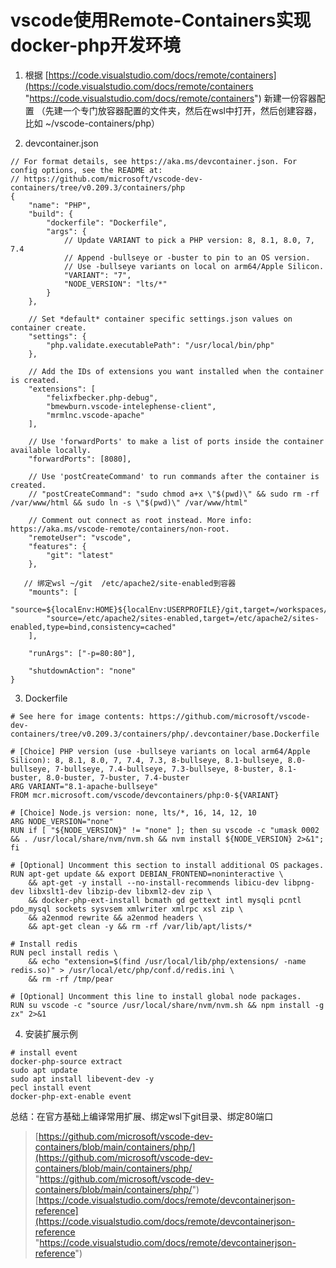 # vscode使用Remote-Containers实现docker-php开发环境

1. 根据 [https://code.visualstudio.com/docs/remote/containers](https://code.visualstudio.com/docs/remote/containers "https://code.visualstudio.com/docs/remote/containers") 新建一份容器配置 （先建一个专门放容器配置的文件夹，然后在wsl中打开，然后创建容器，比如 ~/vscode-containers/php）

2. devcontainer.json
```
// For format details, see https://aka.ms/devcontainer.json. For config options, see the README at:
// https://github.com/microsoft/vscode-dev-containers/tree/v0.209.3/containers/php
{
	"name": "PHP",
	"build": {
		"dockerfile": "Dockerfile",
		"args": { 
			// Update VARIANT to pick a PHP version: 8, 8.1, 8.0, 7, 7.4
			// Append -bullseye or -buster to pin to an OS version.
			// Use -bullseye variants on local on arm64/Apple Silicon.
			"VARIANT": "7",
			"NODE_VERSION": "lts/*"
		}
	},
	
	// Set *default* container specific settings.json values on container create.
	"settings": { 
		"php.validate.executablePath": "/usr/local/bin/php"
	},

	// Add the IDs of extensions you want installed when the container is created.
	"extensions": [
		"felixfbecker.php-debug",
		"bmewburn.vscode-intelephense-client",
		"mrmlnc.vscode-apache"
	],

	// Use 'forwardPorts' to make a list of ports inside the container available locally.
	"forwardPorts": [8080],

	// Use 'postCreateCommand' to run commands after the container is created.
	// "postCreateCommand": "sudo chmod a+x \"$(pwd)\" && sudo rm -rf /var/www/html && sudo ln -s \"$(pwd)\" /var/www/html"

	// Comment out connect as root instead. More info: https://aka.ms/vscode-remote/containers/non-root.
	"remoteUser": "vscode",
	"features": {
		"git": "latest"
	},

   // 绑定wsl ~/git  /etc/apache2/site-enabled到容器
	"mounts": [
		"source=${localEnv:HOME}${localEnv:USERPROFILE}/git,target=/workspaces/git,type=bind,consistency=cached",
		"source=/etc/apache2/sites-enabled,target=/etc/apache2/sites-enabled,type=bind,consistency=cached"
	],

	"runArgs": ["-p=80:80"],

	"shutdownAction": "none"
}
```

3. Dockerfile
```
# See here for image contents: https://github.com/microsoft/vscode-dev-containers/tree/v0.209.3/containers/php/.devcontainer/base.Dockerfile

# [Choice] PHP version (use -bullseye variants on local arm64/Apple Silicon): 8, 8.1, 8.0, 7, 7.4, 7.3, 8-bullseye, 8.1-bullseye, 8.0-bullseye, 7-bullseye, 7.4-bullseye, 7.3-bullseye, 8-buster, 8.1-buster, 8.0-buster, 7-buster, 7.4-buster
ARG VARIANT="8.1-apache-bullseye"
FROM mcr.microsoft.com/vscode/devcontainers/php:0-${VARIANT}

# [Choice] Node.js version: none, lts/*, 16, 14, 12, 10
ARG NODE_VERSION="none"
RUN if [ "${NODE_VERSION}" != "none" ]; then su vscode -c "umask 0002 && . /usr/local/share/nvm/nvm.sh && nvm install ${NODE_VERSION} 2>&1"; fi

# [Optional] Uncomment this section to install additional OS packages.
RUN apt-get update && export DEBIAN_FRONTEND=noninteractive \
    && apt-get -y install --no-install-recommends libicu-dev libpng-dev libxslt1-dev libzip-dev libxml2-dev zip \
    && docker-php-ext-install bcmath gd gettext intl mysqli pcntl pdo_mysql sockets sysvsem xmlwriter xmlrpc xsl zip \
    && a2enmod rewrite && a2enmod headers \
    && apt-get clean -y && rm -rf /var/lib/apt/lists/*

# Install redis
RUN pecl install redis \
    && echo "extension=$(find /usr/local/lib/php/extensions/ -name redis.so)" > /usr/local/etc/php/conf.d/redis.ini \
    && rm -rf /tmp/pear

# [Optional] Uncomment this line to install global node packages.
RUN su vscode -c "source /usr/local/share/nvm/nvm.sh && npm install -g zx" 2>&1
```

4. 安装扩展示例
```
# install event
docker-php-source extract
sudo apt update
sudo apt install libevent-dev -y
pecl install event
docker-php-ext-enable event
```

总结：在官方基础上编译常用扩展、绑定wsl下git目录、绑定80端口
> [https://github.com/microsoft/vscode-dev-containers/blob/main/containers/php/](https://github.com/microsoft/vscode-dev-containers/blob/main/containers/php/ "https://github.com/microsoft/vscode-dev-containers/blob/main/containers/php/")
> [https://code.visualstudio.com/docs/remote/devcontainerjson-reference](https://code.visualstudio.com/docs/remote/devcontainerjson-reference "https://code.visualstudio.com/docs/remote/devcontainerjson-reference")